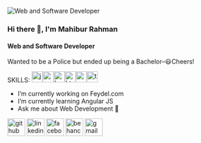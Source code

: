 ![Web and Software Developer](https://lh3.googleusercontent.com/nnzXm-k0oYXL2MOVnS7J35_xJjq9FoX8Isb8GcnYbq3pGWSAVHR_GvRz96WCfkXTgu32KJhMCiOarC0WfKNXMGxMFUZZNh8d4zd8N3yiebAIa0UAbLJRexN5GFgHrDhvA1OVrXbNdDCbBSVOQq7kMgSg5Zqso-ic278iLx8EjQEw54bCVmJpccUYCOZBPAtEAKMJkzMBW18wZdYYpCcAfN5nIDwU_meKOAmYmTo3Z5xMP7cVl6s_rG1JIrE_d2i_ChWHibNxDN4-daBGIae2bQvCVrs4ly94jIE3ZHuZ4wBaUaK5gHfD0n8_NRl8os1CAmHdAa9g9NWDjisGSglXNwxgZbimKiPDdSwJTCwLPfSUzIVbTOCuxT7tNm0FNNelklQX6-luhrvBcFjdXy6d8J1NdMFERCiNagBrqVugJHljFUbFFt8-ZMkakaOA3bUFeUl_p8XqHKzNdLDRfcI3OqhktY4oG_YX302VTxmuRsL8gpFcCkq_maYxvBU6dKzqaI0t8S0DrrV5mze04Vzx1EdmUfFDrLxdfqwsWgSpBJGVfbEKOoGEF8PBBTuMKj80LYkmucpB58opwAfy1Ng52DcLEQknwOtQe1_cRrK05rBAmwtfbnmCDPMNFq8t-bOQLOU2nNzSdoRlxxd3aDrzWWY-kIRndKdrSDq_Cq3zm-thZ6UoiOY4t7PMo8WC_D-GRWXUZnw_wHL9mE50qO7J9P8=w1400-h350-no?authuser=0)
### Hi there 👋, I'm Mahibur Rahman
#### Web and Software Developer
Wanted to be a Police but ended up being a Bachelor–😃Cheers!

SKILLS: <img src="https://img.icons8.com/color/48/000000/javascript--v1.png" alt='javascript' height='25'><img src='https://img.icons8.com/color/48/000000/angularjs.png' alt='angular' height='25' style='padding-bottom: 0px, margin-bottom: 0px'><img src="https://img.icons8.com/color/48/000000/bootstrap.png" alt='bootstrap' height='25'><img src="https://img.icons8.com/color/48/000000/html-5--v1.png" alt='html5' height='25'><img src="https://img.icons8.com/color/48/000000/css3.png" alt='css3' height='25'><img src="https://img.icons8.com/color/48/000000/typescript.png" alt='typescript' height='25'>

- I’m currently working on Feydel.com 
- I’m currently learning Angular JS 
- Ask me about Web Development 💬 


[<img src='https://img.icons8.com/color-glass/48/000000/github.png' alt='github' height='40'>](https://github.com/mahibur01)  [<img src='https://img.icons8.com/fluency/48/000000/linkedin.png' alt='linkedin' height='40'>](https://www.linkedin.com/in/whoisrakib/)  [<img src='https://img.icons8.com/color/48/000000/facebook.png' alt='facebook' height='40'>](https://www.facebook.com/whoisrakib)  [<img src='https://img.icons8.com/color/48/000000/behance.png' alt='behance' height='40'>](mahiburrahman)  [<img src='https://img.icons8.com/color/48/000000/gmail-new.png' alt='gmail' height='40'>](mahibur.business@gmail.com)  
